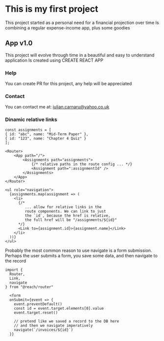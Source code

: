 # This is my first project

This project started as a personal need for a financial projection over time
Is combining a regular expense-income app, plus some goodies

## App v1.0

This project will evolve through time in a beautiful and easy to understand application
Is created using CREATE REACT APP

### Help

You can create PR for this project, any help will be appreciated

### Contact

You can contact me at: iulian.carnaru@yahoo.co.uk

### Dinamic relative links

    const assignments = [
    { id: "abc", name: "Mid-Term Paper" },
    { id: "123", name: "Chapter 4 Quiz" }
    ];

    <Router>
        <App path="/">
            <Assignments path="assignments">
                {/* relative paths in the route config ... */}
                <Assignment path=":assignmentId" />
            </Assignments>
        </App>
    </Router>

    <ul role="navigation">
      {assignments.map(assignment => (
        <li>
          {/*
             ... allow for relative links in the
             route components. We can link to just
             the `id`, because the href is relative,
             the full href will be "/assignments/${id}"
          */}
          <Link to={assignment.id}>{assignment.name}</Link>
        </li>
      ))}
    </ul>

Probably the most common reason to use navigate is a form submission. Perhaps the user submits a form, you save some data, and then navigate to the record

    import {
      Router,
      Link,
      navigate
    } from "@reach/router"

      <form
      onSubmit={event => {
        event.preventDefault()
        const id = event.target.elements[0].value
        event.target.reset()

        // pretend like we saved a record to the DB here
        // and then we navigate imperatively
        navigate(`/invoices/${id}`)
      }}
